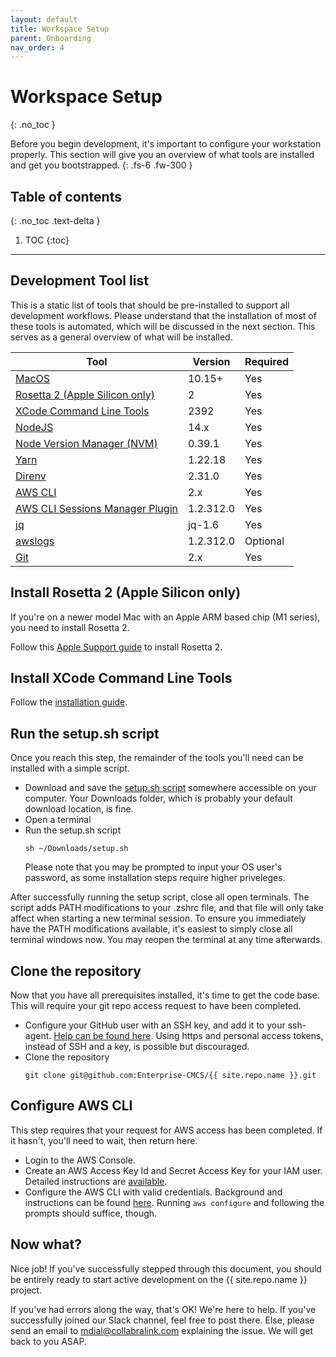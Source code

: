 ```yaml
---
layout: default
title: Workspace Setup
parent: Onboarding
nav_order: 4
---
```


# Workspace Setup
{: .no_toc }

Before you begin development, it's important to configure your workstation properly. This section will give you an overview of what tools are installed and get you bootstrapped.
{: .fs-6 .fw-300 }

## Table of contents
{: .no_toc .text-delta }

1. TOC
{:toc}
---

## Development Tool list
This is a static list of tools that should be pre-installed to support all development workflows. Please understand that the installation of most of these tools is automated, which will be discussed in the next section.  This serves as a general overview of what will be installed.

| Tool                                                                              | Version   | Required |
| --------------------------------------------------------------------------------- | --------- | -------- |
| [MacOS](https://www.apple.com/macos/monterey/)                                    | 10.15+    | Yes      |
| [Rosetta 2 (Apple Silicon only)](https://support.apple.com/en-us/HT211861)        | 2         | Yes      |
| [XCode Command Line Tools](https://mac.install.guide/commandlinetools/index.html) | 2392      | Yes      |
| [NodeJS](https://nodejs.org/en/)                                                  | 14.x      | Yes      |
| [Node Version Manager (NVM)](https://github.com/nvm-sh/nvm)                       | 0.39.1    | Yes      |
| [Yarn](https://yarnpkg.com/)                                                      | 1.22.18   | Yes      |
| [Direnv](https://direnv/)                                                         | 2.31.0    | Yes      |
| [AWS CLI ](https://aws.amazon.com/cli/)                                           | 2.x       | Yes      |
| [AWS CLI Sessions Manager Plugin][ssmpluginlink]                                  | 1.2.312.0 | Yes      |
| [jq](https://stedolan.github.io/jq/)                                              | jq-1.6    | Yes      |
| [awslogs](https://github.com/jorgebastida/awslogs)                                | 1.2.312.0 | Optional |
| [Git](https://git-scm.com/)                                                       | 2.x       | Yes      |

[ssmpluginlink]: https://docs.aws.amazon.com/systems-manager/latest/userguide/session-manager-working-with-install-plugin.html


## Install Rosetta 2 (Apple Silicon only)

If you're on a newer model Mac with an Apple ARM based chip (M1 series), you need to install Rosetta 2.

Follow this [Apple Support guide](https://support.apple.com/en-us/HT211861) to install Rosetta 2.

## Install XCode Command Line Tools

Follow the [installation guide](https://mac.install.guide/commandlinetools/index.html).

## Run the setup.sh script

Once you reach this step, the remainder of the tools you'll need can be installed with a simple script.

- Download and save the [setup.sh script](../../../assets/setup.sh) somewhere accessible on your computer. Your Downloads folder, which is probably your default download location, is fine.
- Open a terminal
- Run the setup.sh script
  ```
  sh ~/Downloads/setup.sh
  ```
  Please note that you may be prompted to input your OS user's password, as some installation steps require higher priveleges.

After successfully running the setup script, close all open terminals. The script adds PATH modifications to your .zshrc file, and that file will only take affect when starting a new terminal session. To ensure you immediately have the PATH modifications available, it's easiest to simply close all terminal windows now. You may reopen the terminal at any time afterwards.

## Clone the repository

Now that you have all prerequisites installed, it's time to get the code base. This will require your git repo access request to have been completed.

- Configure your GitHub user with an SSH key, and add it to your ssh-agent. [Help can be found here](https://docs.github.com/en/authentication/connecting-to-github-with-ssh/generating-a-new-ssh-key-and-adding-it-to-the-ssh-agent). Using https and personal access tokens, instead of SSH and a key, is possible but discouraged.
- Clone the repository
  ```
  git clone git@github.com:Enterprise-CMCS/{{ site.repo.name }}.git
  ```

## Configure AWS CLI

This step requires that your request for AWS access has been completed. If it hasn't, you'll need to wait, then return here.

- Login to the AWS Console.
- Create an AWS Access Key Id and Secret Access Key for your IAM user. Detailed instructions are [available](https://docs.aws.amazon.com/IAM/latest/UserGuide/id_credentials_access-keys.html#Using_CreateAccessKey).
- Configure the AWS CLI with valid credentials. Background and instructions can be found [here](https://docs.aws.amazon.com/cli/latest/userguide/cli-chap-configure.html). Running `aws configure` and following the prompts should suffice, though.

## Now what?

Nice job! If you've successfully stepped through this document, you should be entirely ready to start active development on the {{ site.repo.name }} project.

If you've had errors along the way, that's OK! We're here to help. If you've successfully joined our Slack channel, feel free to post there.  Else, please send an email to mdial@collabralink.com explaining the issue. We will get back to you ASAP.
